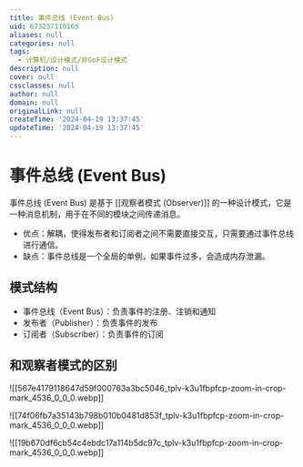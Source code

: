 ```yaml
---
title: 事件总线 (Event Bus)
uid: 673237110165
aliases: null
categories: null
tags:
  - 计算机/设计模式/非GoF设计模式
description: null
cover: null
cssclasses: null
author: null
domain: null
originalLink: null
createTime: '2024-04-19 13:37:45'
updateTime: '2024-04-19 13:37:45'
---
```


# 事件总线 (Event Bus)

事件总线 (Event Bus) 是基于 [[观察者模式 (Observer)]] 的一种设计模式，它是一种消息机制，用于在不同的模块之间传递消息。

- 优点：解耦，使得发布者和订阅者之间不需要直接交互，只需要通过事件总线进行通信。
- 缺点：事件总线是一个全局的单例，如果事件过多，会造成内存泄漏。

## 模式结构

- 事件总线（Event Bus）：负责事件的注册、注销和通知
- 发布者（Publisher）：负责事件的发布
- 订阅者（Subscriber）：负责事件的订阅

## 和观察者模式的区别

![[567e4179118647d59f000763a3bc5046_tplv-k3u1fbpfcp-zoom-in-crop-mark_4536_0_0_0.webp]]

![[74f06fb7a35143b798b010b0481d853f_tplv-k3u1fbpfcp-zoom-in-crop-mark_4536_0_0_0.webp]]

![[19b670df6cb54c4ebdc17a114b5dc97c_tplv-k3u1fbpfcp-zoom-in-crop-mark_4536_0_0_0.webp]]
